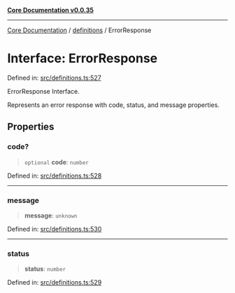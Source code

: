 [**Core Documentation v0.0.35**](../../README.md)

***

[Core Documentation](../../modules.md) / [definitions](../README.md) / ErrorResponse

# Interface: ErrorResponse

Defined in: [src/definitions.ts:527](https://github.com/stonemjs/core/blob/c9d95b58ccfb8efcaba0bed7bbf19084836cc28d/src/definitions.ts#L527)

ErrorResponse Interface.

Represents an error response with code, status, and message properties.

## Properties

### code?

> `optional` **code**: `number`

Defined in: [src/definitions.ts:528](https://github.com/stonemjs/core/blob/c9d95b58ccfb8efcaba0bed7bbf19084836cc28d/src/definitions.ts#L528)

***

### message

> **message**: `unknown`

Defined in: [src/definitions.ts:530](https://github.com/stonemjs/core/blob/c9d95b58ccfb8efcaba0bed7bbf19084836cc28d/src/definitions.ts#L530)

***

### status

> **status**: `number`

Defined in: [src/definitions.ts:529](https://github.com/stonemjs/core/blob/c9d95b58ccfb8efcaba0bed7bbf19084836cc28d/src/definitions.ts#L529)
